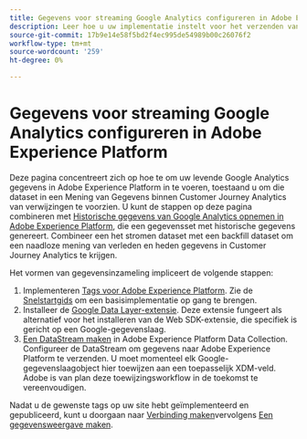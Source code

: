 ```yaml
---
title: Gegevens voor streaming Google Analytics configureren in Adobe Experience Platform
description: Leer hoe u uw implementatie instelt voor het verzenden van een Google-gegevenslaag naar Adobe Experience Platform
source-git-commit: 17b9e14e58f5bd2f4ec995de54989b00c26076f2
workflow-type: tm+mt
source-wordcount: '259'
ht-degree: 0%

---
```


# Gegevens voor streaming Google Analytics configureren in Adobe Experience Platform

Deze pagina concentreert zich op hoe te om uw levende Google Analytics gegevens in Adobe Experience Platform in te voeren, toestaand u om die dataset in een Mening van Gegevens binnen Customer Journey Analytics van verwijzingen te voorzien. U kunt de stappen op deze pagina combineren met [Historische gegevens van Google Analytics opnemen in Adobe Experience Platform](backfill.md), die een gegevensset met historische gegevens genereert. Combineer een het stromen dataset met een backfill dataset om een naadloze mening van verleden en heden gegevens in Customer Journey Analytics te krijgen.

Het vormen van gegevensinzameling impliceert de volgende stappen:

1. Implementeren [Tags voor Adobe Experience Platform](https://experienceleague.adobe.com/docs/experience-platform/tags/home.html). Zie de [Snelstartgids](https://experienceleague.adobe.com/docs/experience-platform/tags/get-started/quick-start.html) om een basisimplementatie op gang te brengen.
1. Installeer de [Google Data Layer-extensie](https://experienceleague.adobe.com/docs/experience-platform/tags/extensions/adobe/google-data-layer/overview.html). Deze extensie fungeert als alternatief voor het installeren van de Web SDK-extensie, die specifiek is gericht op een Google-gegevenslaag.
1. [Een DataStream maken](https://experienceleague.adobe.com/docs/experience-platform/edge/datastreams/overview.html) in Adobe Experience Platform Data Collection. Configureer de DataStream om gegevens naar Adobe Experience Platform te verzenden. U moet momenteel elk Google-gegevenslaagobject hier toewijzen aan een toepasselijk XDM-veld. Adobe is van plan deze toewijzingsworkflow in de toekomst te vereenvoudigen.

Nadat u de gewenste tags op uw site hebt geïmplementeerd en gepubliceerd, kunt u doorgaan naar [Verbinding maken](/help/connections/create-connection.md)vervolgens [Een gegevensweergave maken](/help/data-views/create-dataview.md).
